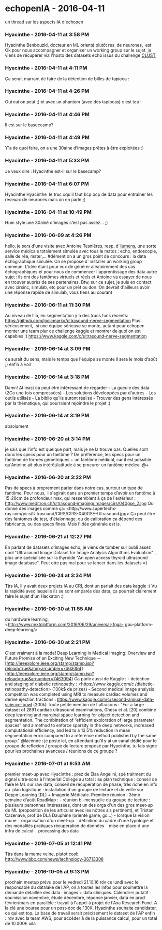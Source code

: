 # echopenIA  - 2016-04-11

un thread sur les aspects IA d'echopen

### **Hyacinthe** - 2016-04-11 at 3:58 PM

Hyacinthe Benbouzid, docteur en ML orienté plutôt res. de neurones,  est Ok pour nous accompagner et organiser un working group sur le sujet.   je viens de récupérer via l'hosto des datasets echo issus du challenge [CLUST](http://clust.ethz.ch/)

### **Hyacinthe** - 2016-04-11 at 4:11 PM

Ça serait marrant de faire de la détection de billes de tapioca :

### **Hyacinthe** - 2016-04-11 at 4:26 PM

Oui oui on peut ;) et avec un phantom (avec des tapiocas) c est top !

### **Hyacinthe** - 2016-04-11 at 4:46 PM

Il est sur le baseccamp?

### **Hyacinthe** - 2016-04-11 at 4:49 PM

Y'a de quoi faire, on a une 30aine d'images prêtes à être exploitées :)

### **Hyacinthe** - 2016-04-11 at 5:33 PM

Je veux dire : Hyacinthe est-il sur le basecamp?

### **Hyacinthe** - 2016-04-11 at 6:07 PM

Hyacinthe Hyacinthe  le truc cqu'il faut bcp bcp de data pour entraîner les réseuax de neurones mais on en parle ;)

### **Hyacinthe** - 2016-04-11 at 10:49 PM

Hum style une 30aîné d'images c'est pas assez... ;)

### **Hyacinthe** - 2016-06-09 at 4:26 PM

hello, je sors d'une visite avec Antoine Tesnières, resp. d'[ilumens](http://www.ilumens.fr), une sorte service médicale totalement simulée avec tous le matos : echo, endoscopie, salle de réa, mater,... #dément   on a un gros point de concours : la data échographique simulée. On se propose d' installer un working group commun. L'idée étant pour eux de générer aléatoirement des cas échographiques et pour nous de commencer l'apprentissage des data   autre sujet : ils ont des fantômes virtuels et réels et Antoine va essayer de nous en trouver auprès de ses partenaires. Btw, sur ce sujet, je suis en contact avec cirsinc, simulab, etc pour un prêt ou don. On devrait d'ailleurs avoir une réponse rapide de simulab, vous tiens au courant

### **Hyacinthe** - 2016-06-11 at 11:30 PM

Au niveau de l'ia, en segmentation y'a des trucs funs récents: <https://github.com/jocicmarko/ultrasound-nerve-segmentation>   Plus sérieusement,  si une équipe sérieuse se monte, autant pour echopen monter une team piur ce challenge kaggle et montrer de quoi on est capables ;)  <https://www.kaggle.com/c/ultrasound-nerve-segmentation>

### **Hyacinthe** - 2016-06-14 at 3:09 PM

ca aurait du sens, mais le temps que l'équipe se monte il sera le mois d'août ;)   enfin à voir

### **Hyacinthe** - 2016-06-14 at 3:18 PM

Damn!  At least ca peut etre intéressant de regarder  \- La gueule des data (2Go une fois compressées)  \- Les solutions développées par d'autres  \- Les outils utilisés  \- La biblio qu'ils auront réalisé  \- Trouver des gens intéressés par la thématique, qui pourraient rejoindre le projet :)

### **Hyacinthe** - 2016-06-14 at 3:19 PM

absolument

### **Hyacinthe** - 2016-06-20 at 3:14 PM

je sais que l'info est quelque part, mais je ne la trouve pas. Quelles sont donc les specs pour un fantôme ?   De préférence, les specs pour un fantôme de formes géomtriques + un fantôme médical, car il est possible qu'Antoine ait plus intérêt/latitude à se procurer un fantôme médical   @+

### **Hyacinthe** - 2016-06-20 at 3:22 PM

Pas de specs à proprement parler dans notre cas, surtout un type de fantôme. Pour nous, il s'agirait dans un premier temps d'avoir un fantôme à 15-20cm de profondeur max, qui ressemblent à ça de l'extérieur :  <http://www.meditron.ch/ultrasound-imaging/images/cirs/040gse_2.jpg>   Qui donne des images comme ça: <http://www.supertechx- ray.com/pics/Ultrasound/CIRS/CIRS-040GSE-Ultrasound.jpg>   Ça peut être des fantomes de test, d'étalonnage, ou de calibration ça dépend des fabricants, ou des specs fines. Mais l'idée générale est la.

### **Hyacinthe** - 2016-06-21 at 12:27 PM

En parlant de datasets d'images echo, je viens de tomber sur publi assez cool "Ultrasound Image Dataset for Image Analysis Algorithms Evaluation" , plus une spécialisée sur la thyroide "An open access thyroid ultrasound image database". Peut etre pas mal pour se lancer dans les datasets =)

### **Hyacinthe** - 2016-06-24 at 3:34 PM

Tjrs IA, il y avait deux projets IA au CRI, dont un parlait des data kaggle :)  Vu la rapidité avec laquelle ils se sont emparés des data, ça pourrait clairement faire le sujet d'un Hackaton :)

### **Hyacinthe** - 2016-06-30 at 11:55 AM

du hardware learning: <http://www.nextplatform.com/2016/06/29/universal-fpga- gpu-platform-deep-learning/>

### **Hyacinthe** - 2016-06-30 at 2:21 PM

C'est vraiment à la mode!  Deep Learning in Medical Imaging: Overview and Future Promise of an Exciting New Technique -- [http://ieeexplore.ieee.org/stamp/stamp.jsp?reload=true&amp;arnumber=7463094](http://ieeexplore.ieee.org/stamp/stamp.jsp?reload=true&arnumber=7463094)   Ca parle aussi de Kaggle :  \- detection and staging of diabetic retinopathy : <https://www.kaggle.com/c /diabetic-retinopathy-detection> (100k$ de prizes)  \- Second medical image analysis competition was completed using MRI to measure cardiac volumes and derive ejection fractions : <https://www.kaggle.com/c/second-annual-data-science-bowl> (200k)   Toute petite mention de l'ultrasons : "For a large dataset of 2891 cardiac ultrasound examinations, Ghesu et al. [20] combine deep learning and marginal space learning for object detection and segmentation. The combination of “efficient exploration of large parameter spaces” and a method to enforce sparsity in the deep networks, increased computational efficiency, and led to a 13.5% reduction in mean segmentation error compared to a reference method published by the same group."   @lacenne : je poste ici, en attendant qu'il y ai un canal dédié pour le groupe de reflexion / groupe de lecture proposé par Hyacinthe, tu fais signe pour les prochaines avancees / réunions de ce groupe ?

### **Hyacinthe** - 2016-07-01 at 9:53 AM

premier meet-up avec Hyacinthe :   prez de Elsa Angelini, spé traitment du signal ultra-sons à l'Imperial College   au total :   au plan technique : conseil de faire le ML sur raw data, conseil de récupération de phase, très riche en info   au  plan logistique : installation d'un groupe de lecture et de veille sur Deppe Learning (DL) + Imagerie Médicale.   Première réunion : 3ème semaine d'août   RoadMap :  \- réunion bi-mensuelle du groupe de lecture : plusieurs personnes intéressées, dont un des orga d'un des gros meet-up de ML (proposition de les articuler avec les nôtres sis pertinent), et Tristan Cazenave, prof de DLà Dauphine (orienté game, go...)  \- lorsque la vision murie     organisation d'un meet-up     définition du cadre d'une typologie et des modalités pratiques récupération de données     mise en place d'une infra de calcul     processing des data

### **Hyacinthe** - 2016-07-05 at 12:41 PM

Tjrs dans la meme veine, plutot cool:  <http://www.bbc.com/news/technology-36713308>

### **Hyacinthe** - 2016-10-05 at 9:13 PM

prochain meetup prévu pour le vedredi 21.10.16   rdv ce lundi avec le responsable du datalake de l'AP, on a toutes les infos pour soumettre la demande détaillée des data : images + data cliniques.  Calendrier putatif : soumission novembre, étude décembre, réponse janvier, data en prod février/mars   en parallèle : travail à l'appel à projet de l'Axa Research Fund. A la clé une bourse pour un post-doc de 130K. Hyacinthe souhaite candidater, ce qui est top. La base de travail serait précisément le dataset de l'AP   enfin : rdv avec la team AWS, pour accéder à de la puissance calcul, pour un total de 10.000€   oilà

